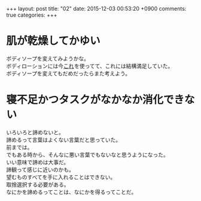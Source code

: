 +++
layout: post
title: "02"
date: 2015-12-03 00:53:20 +0900
comments: true
categories: 
+++

肌が乾燥してかゆい
===
ボディソープを変えてみようかな。  
ボディローションには今<a rel="nofollow" href="http://www.amazon.co.jp/gp/product/B000FQUTAU/ref=as_li_ss_tl?ie=UTF8&camp=247&creative=7399&creativeASIN=B000FQUTAU&linkCode=as2&tag=5000164-22">これ</a><img src="http://ir-jp.amazon-adsystem.com/e/ir?t=5000164-22&l=as2&o=9&a=B000FQUTAU" width="1" height="1" border="0" alt="" style="border:none !important; margin:0px !important;" />を使ってて、これには結構満足していた。  
ボディソープを変えてもだめだったらまた考えよう。

寝不足かつタスクがなかなか消化できない
===
いろいろと諦めないと。  
諦めるって言葉はよくない言葉だと思っていた。  
前までは。  
でもある時から、そんなに悪い言葉でもないなと思うようになった。  
いい意味で諦めは大事だ。  
諦観って感じに近いのかも。  
望むものすべてを手に入れることはできない。  
取捨選択する必要がある。  
なにかを諦めるってことは、なにかを得るってことだ。
